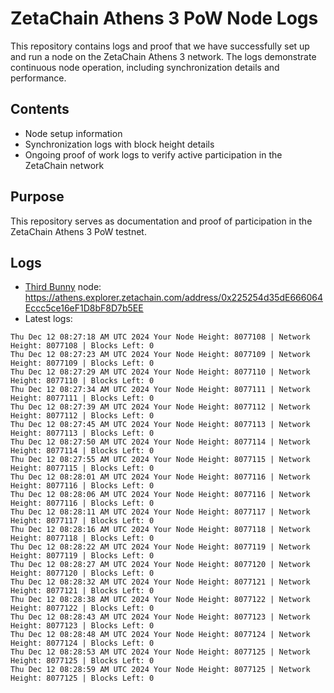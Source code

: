 # ZetaChain Athens 3 PoW Node Logs
This repository contains logs and proof that we have successfully set up and run a node on the ZetaChain Athens 3 network. The logs demonstrate continuous node operation, including synchronization details and performance.

## Contents
- Node setup information
- Synchronization logs with block height details
- Ongoing proof of work logs to verify active participation in the ZetaChain network

## Purpose
This repository serves as documentation and proof of participation in the ZetaChain Athens 3 PoW testnet.

## Logs

- [Third Bunny](https://thirdbunny.xyz/) node: https://athens.explorer.zetachain.com/address/0x225254d35dE666064Eccc5ce16eF1D8bF8D7b5EE
- Latest logs:
```
Thu Dec 12 08:27:18 AM UTC 2024 Your Node Height: 8077108 | Network Height: 8077108 | Blocks Left: 0
Thu Dec 12 08:27:23 AM UTC 2024 Your Node Height: 8077109 | Network Height: 8077109 | Blocks Left: 0
Thu Dec 12 08:27:29 AM UTC 2024 Your Node Height: 8077110 | Network Height: 8077110 | Blocks Left: 0
Thu Dec 12 08:27:34 AM UTC 2024 Your Node Height: 8077111 | Network Height: 8077111 | Blocks Left: 0
Thu Dec 12 08:27:39 AM UTC 2024 Your Node Height: 8077112 | Network Height: 8077112 | Blocks Left: 0
Thu Dec 12 08:27:45 AM UTC 2024 Your Node Height: 8077113 | Network Height: 8077113 | Blocks Left: 0
Thu Dec 12 08:27:50 AM UTC 2024 Your Node Height: 8077114 | Network Height: 8077114 | Blocks Left: 0
Thu Dec 12 08:27:55 AM UTC 2024 Your Node Height: 8077115 | Network Height: 8077115 | Blocks Left: 0
Thu Dec 12 08:28:01 AM UTC 2024 Your Node Height: 8077116 | Network Height: 8077116 | Blocks Left: 0
Thu Dec 12 08:28:06 AM UTC 2024 Your Node Height: 8077116 | Network Height: 8077116 | Blocks Left: 0
Thu Dec 12 08:28:11 AM UTC 2024 Your Node Height: 8077117 | Network Height: 8077117 | Blocks Left: 0
Thu Dec 12 08:28:16 AM UTC 2024 Your Node Height: 8077118 | Network Height: 8077118 | Blocks Left: 0
Thu Dec 12 08:28:22 AM UTC 2024 Your Node Height: 8077119 | Network Height: 8077119 | Blocks Left: 0
Thu Dec 12 08:28:27 AM UTC 2024 Your Node Height: 8077120 | Network Height: 8077120 | Blocks Left: 0
Thu Dec 12 08:28:32 AM UTC 2024 Your Node Height: 8077121 | Network Height: 8077121 | Blocks Left: 0
Thu Dec 12 08:28:38 AM UTC 2024 Your Node Height: 8077122 | Network Height: 8077122 | Blocks Left: 0
Thu Dec 12 08:28:43 AM UTC 2024 Your Node Height: 8077123 | Network Height: 8077123 | Blocks Left: 0
Thu Dec 12 08:28:48 AM UTC 2024 Your Node Height: 8077124 | Network Height: 8077124 | Blocks Left: 0
Thu Dec 12 08:28:53 AM UTC 2024 Your Node Height: 8077125 | Network Height: 8077125 | Blocks Left: 0
Thu Dec 12 08:28:59 AM UTC 2024 Your Node Height: 8077125 | Network Height: 8077125 | Blocks Left: 0
```

